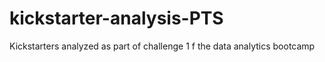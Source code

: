 # kickstarter-analysis-PTS
Kickstarters analyzed as part of challenge 1 f the data analytics bootcamp
